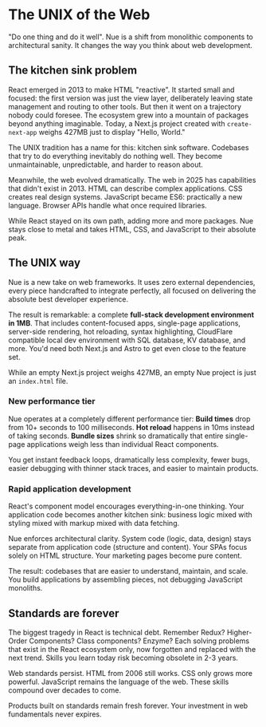 
# The UNIX of the Web
"Do one thing and do it well". Nue is a shift from monolithic components to architectural sanity. It changes the way you think about web development.


## The kitchen sink problem
React emerged in 2013 to make HTML "reactive". It started small and focused: the first version was just the view layer, deliberately leaving state management and routing to other tools. But then it went on a trajectory nobody could foresee. The ecosystem grew into a mountain of packages beyond anything imaginable. Today, a Next.js project created with `create-next-app` weighs 427MB just to display "Hello, World."

The UNIX tradition has a name for this: kitchen sink software. Codebases that try to do everything inevitably do nothing well. They become unmaintainable, unpredictable, and harder to reason about.

Meanwhile, the web evolved dramatically. The web in 2025 has capabilities that didn't exist in 2013. HTML can describe complex applications. CSS creates real design systems. JavaScript became ES6: practically a new language. Browser APIs handle what once required libraries.

While React stayed on its own path, adding more and more packages. Nue stays close to metal and takes HTML, CSS, and JavaScript to their absolute peak.


## The UNIX way
Nue is a new take on web frameworks. It uses zero external dependencies, every piece handcrafted to integrate perfectly, all focused on delivering the absolute best developer experience.

The result is remarkable: a complete **full-stack development environment in 1MB**. That includes content-focused apps, single-page applications, server-side rendering, hot reloading, syntax highlighting, CloudFlare compatible local dev environment with SQL database, KV database, and more. You'd need both Next.js and Astro to get even close to the feature set.

While an empty Next.js project weighs 427MB, an empty Nue project is just an `index.html` file.


### New performance tier
Nue operates at a completely different performance tier: **Build times** drop from 10+ seconds to 100 milliseconds. **Hot reload** happens in 10ms instead of taking seconds. **Bundle sizes** shrink so dramatically that entire single-page applications weigh less than individual React components.

You get instant feedback loops, dramatically less complexity, fewer bugs, easier debugging with thinner stack traces, and easier to maintain products.


### Rapid application development
React's component model encourages everything-in-one thinking. Your application code becomes another kitchen sink: business logic mixed with styling mixed with markup mixed with data fetching.

Nue enforces architectural clarity. System code (logic, data, design) stays separate from application code (structure and content). Your SPAs focus solely on HTML structure. Your marketing pages become pure content.

The result: codebases that are easier to understand, maintain, and scale. You build applications by assembling pieces, not debugging JavaScript monoliths.


## Standards are forever
The biggest tragedy in React is technical debt. Remember Redux? Higher-Order Components? Class components? Enzyme? Each solving problems that exist in the React ecosystem only, now forgotten and replaced with the next trend. Skills you learn today risk becoming obsolete in 2-3 years.

Web standards persist. HTML from 2006 still works. CSS only grows more powerful. JavaScript remains the language of the web. These skills compound over decades to come.

Products built on standards remain fresh forever. Your investment in web fundamentals never expires.

